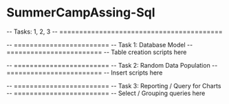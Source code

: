 # SummerCampAssing-Sql

-- Tasks: 1, 2, 3
-- =========================================

-- ========================
-- Task 1: Database Model
-- ========================
-- Table creation scripts here

-- ========================
-- Task 2: Random Data Population
-- ========================
-- Insert scripts here

-- ========================
-- Task 3: Reporting / Query for Charts
-- ========================
-- Select / Grouping queries here
